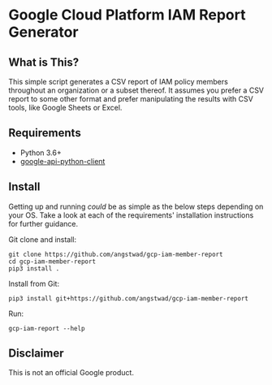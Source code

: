 # Google Cloud Platform IAM Report Generator

## What is This?

This simple script generates a CSV report of IAM policy members throughout an organization or a subset thereof.  It assumes you prefer a CSV report to some other format and prefer manipulating the results with CSV tools, like Google Sheets or Excel.

## Requirements

* Python 3.6+
* [google-api-python-client](https://github.com/googleapis/google-api-python-client)


## Install

Getting up and running *could* be as simple as the below steps depending on your OS.  Take a look at each of the requirements' installation instructions for further guidance.

Git clone and install:
```
git clone https://github.com/angstwad/gcp-iam-member-report
cd gcp-iam-member-report
pip3 install .
```

Install from Git:
```
pip3 install git+https://github.com/angstwad/gcp-iam-member-report
```

Run:
```
gcp-iam-report --help
```

## Disclaimer

This is not an official Google product.
